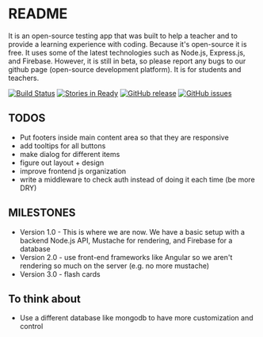 # README #
It is an open-source testing app that was built to help a teacher and to provide a learning experience with coding. Because it's open-source it is free. It uses some of the latest technologies such as Node.js, Express.js, and Firebase. However, it is still in beta, so please report any bugs to our github page (open-source development platform). It is for students and teachers.

[![Build Status](https://travis-ci.org/Tim15/TestTaker.svg?branch=master)](https://travis-ci.org/Tim15/TestTaker)
[![Stories in Ready](https://badge.waffle.io/Tim15/TestTaker.png?label=ready&title=Ready)](https://waffle.io/Tim15/TestTaker)
[![GitHub release](https://img.shields.io/github/release/tim15/testtaker.svg)](https://github.com/tim15/testtaker)
[![GitHub issues](https://img.shields.io/github/issues/tim15/testtaker.svg)](https://github.com/tim15/testtaker/issues)

## TODOS ##
- Put footers inside main content area so that they are responsive
- add tooltips for all buttons
- make dialog for different items
- figure out layout + design
- improve frontend js organization
- write a middleware to check auth instead of doing it each time (be more DRY)

## MILESTONES ##
- Version 1.0 - This is where we are now. We have a basic setup with a backend Node.js API, Mustache for rendering, and Firebase for a database
- Version 2.0 - use front-end frameworks like Angular so we aren't rendering so much on the server (e.g. no more mustache)
- Version 3.0 - flash cards

## To think about ##
- Use a different database like mongodb to have more customization and control
